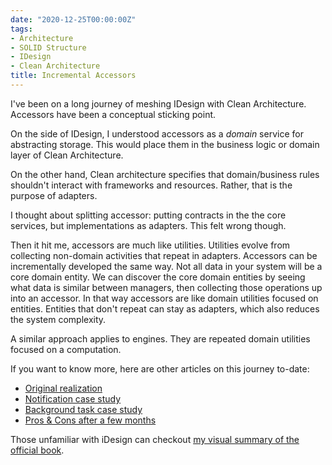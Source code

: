 ```yaml
---
date: "2020-12-25T00:00:00Z"
tags:
- Architecture
- SOLID Structure
- IDesign
- Clean Architecture
title: Incremental Accessors
---
```


I've been on a long journey of meshing IDesign with Clean Architecture. Accessors have been a conceptual sticking point. 
<!--more-->

On the side of IDesign, I understood accessors as a *domain* service for abstracting storage. This would place them in the business logic or domain layer of Clean Architecture.

On the other hand, Clean architecture specifies that domain/business rules shouldn't interact with frameworks and resources. Rather, that is the purpose of adapters.

I thought about splitting accessor: putting contracts in the the core services, but implementations as adapters. This felt wrong though.

Then it hit me, accessors are much like utilities. Utilities evolve from collecting non-domain activities that repeat in adapters. Accessors can be incrementally developed the same way. Not all data in your system will be a core domain entity. We can discover the core domain entities by seeing what data is similar between managers, then collecting those operations up into an accessor. In that way accessors are like domain utilities focused on entities. Entities that don't repeat can stay as adapters, which also reduces the system complexity.

A similar approach applies to engines. They are repeated domain utilities focused on a computation.

If you want to know more, here are other articles on this journey to-date:
- [Original realization](../posts/2020-07-10-Synthesizing-Structure.md)
- [Notification case study](../posts/2020-08-14-Notification-Design.md)
- [Background task case study](../posts/2020-09-11-Background-Task-Refactor.md)
- [Pros & Cons after a few months](../posts/2020-09-17-Solid-Structure-Checkin.md)

Those unfamiliar with iDesign can checkout [my visual summary of the official book](../posts/2020-07-03-iDesign-Visual-Summary.md).